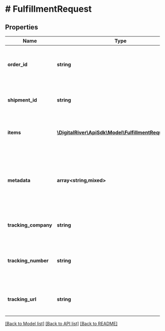 # # FulfillmentRequest

## Properties

Name | Type | Description | Notes
------------ | ------------- | ------------- | -------------
**order_id** | **string** | The identifier of the Order associated with this Fulfillment. |
**shipment_id** | **string** | The unique identifier associated to the shipment | [optional]
**items** | [**\DigitalRiver\ApiSdk\Model\FulfillmentRequestItem[]**](FulfillmentRequestItem.md) | An array of items to fulfill and/or cancel. |
**metadata** | **array<string,mixed>** | Key-value pairs used to store additional data. Value can be string, boolean or integer types. | [optional]
**tracking_company** | **string** | The name of the tracking company. | [optional]
**tracking_number** | **string** | The tracking number provided by the shipping company. | [optional]
**tracking_url** | **string** | The URL of the tracking page for the fulfillment. | [optional]

[[Back to Model list]](../../README.md#models) [[Back to API list]](../../README.md#endpoints) [[Back to README]](../../README.md)
